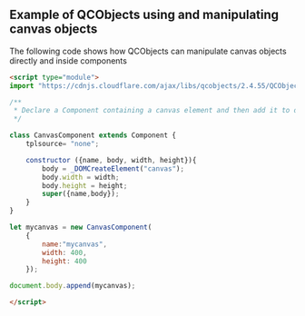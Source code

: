 ## Example of QCObjects using and manipulating canvas objects

The following code shows how QCObjects can manipulate canvas objects directly and inside components

```html
<script type="module">
import "https://cdnjs.cloudflare.com/ajax/libs/qcobjects/2.4.55/QCObjects.js";

/**
 * Declare a Component containing a canvas element and then add it to document body
 */

class CanvasComponent extends Component {
	tplsource= "none";

	constructor ({name, body, width, height}){
		body = _DOMCreateElement("canvas");
		body.width = width;
		body.height = height;
		super({name,body});
	}
}

let mycanvas = new CanvasComponent(
	{
		name:"mycanvas",
		width: 400,
		height: 400
	});

document.body.append(mycanvas);

</script>
```
